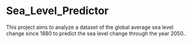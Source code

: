 # Sea_Level_Predictor
This project aims to analyze a dataset of the global average sea level change since 1880 to predict the sea level change through the year 2050..
